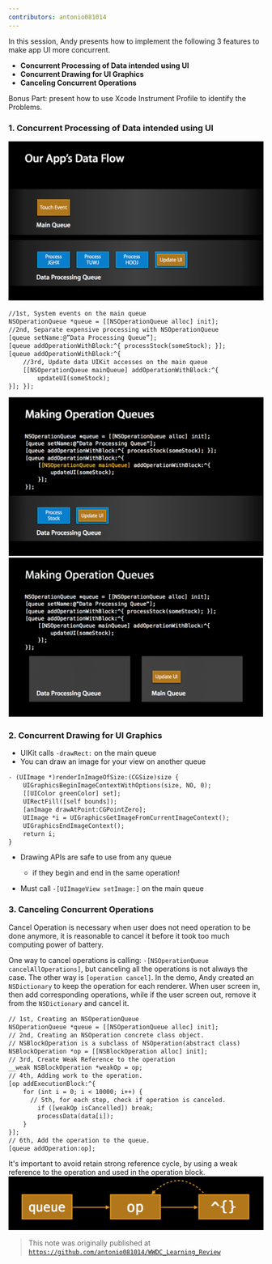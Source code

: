 ```yaml
---
contributors: antonio081014
---
```


In this session, Andy presents how to implement the following 3 features to make app UI more concurrent.

- **Concurrent Processing of Data intended using UI**
- **Concurrent Drawing for UI Graphics**
- **Canceling Concurrent Operations**

Bonus Part: present how to use Xcode Instrument Profile to identify the Problems.

### **1. Concurrent Processing of Data intended using UI**
![Data Flow Overview][p1]
```
//1st, System events on the main queue
NSOperationQueue *queue = [[NSOperationQueue alloc] init];
//2nd, Separate expensive processing with NSOperationQueue
[queue setName:@”Data Processing Queue”];
[queue addOperationWithBlock:^{ processStock(someStock); }];
[queue addOperationWithBlock:^{
    //3rd, Update data UIKit accesses on the main queue
    [[NSOperationQueue mainQueue] addOperationWithBlock:^{
        updateUI(someStock);
}]; }];
```
![Step 1 & 2][p2]
![Step 3][p3]

### **2. Concurrent Drawing for UI Graphics**

- UIKit calls `-drawRect:` on the main queue
- You can draw an image for your view on another queue 

```
- (UIImage *)renderInImageOfSize:(CGSize)size {
    UIGraphicsBeginImageContextWithOptions(size, NO, 0);
    [[UIColor greenColor] set];
    UIRectFill([self bounds]);
    [anImage drawAtPoint:CGPointZero];
    UIImage *i = UIGraphicsGetImageFromCurrentImageContext();
    UIGraphicsEndImageContext();
    return i;
}
```

- Drawing APIs are safe to use from any queue
  - if they begin and end in the same operation!

- Must call `-[UIImageView setImage:]` on the main queue

### **3. Canceling Concurrent Operations**

Cancel Operation is necessary when user does not need operation to be done anymore, it is reasonable to cancel it before it took too much computing power of battery.

One way to cancel operations is calling: `-[NSOperationQueue cancelAllOperations]`, but  canceling all the operations is not always the case. The other way is `[operation cancel]`. In the demo, Andy created an `NSDictionary` to keep the operation for each renderer. When user screen in, then add corresponding operations, while if the user screen out, remove it from the `NSDictionary` and cancel it.

```
// 1st, Creating an NSOperationQueue
NSOperationQueue *queue = [[NSOperationQueue alloc] init];
// 2nd, Creating an NSOperation concrete class object.
// NSBlockOperation is a subclass of NSOperation(abstract class)
NSBlockOperation *op = [[NSBlockOperation alloc] init];
// 3rd, Create Weak Reference to the operation
__weak NSBlockOperation *weakOp = op;
// 4th, Adding work to the operation.
[op addExecutionBlock:^{
    for (int i = 0; i < 10000; i++) {
      // 5th, for each step, check if operation is canceled.
        if ([weakOp isCancelled]) break;
        processData(data[i]);
    }
}];
// 6th, Add the operation to the queue.
[queue addOperation:op];
```

It's important to avoid retain strong reference cycle, by using a weak reference to the operation and used in the operation block.
![Step 3, Weak Reference to the operation][p4]

> This note was originally published at [`https://github.com/antonio081014/WWDC_Learning_Review`](https://github.com/antonio081014/WWDC_Learning_Review)

[p1]: ../../../images/notes/wwdc12/211/p1.png
[p2]: ../../../images/notes/wwdc12/211/p2.png
[p3]: ../../../images/notes/wwdc12/211/p3.png
[p4]: ../../../images/notes/wwdc12/211/p4.png
[px]: ../../../images/notes/wwdc12/211/px.png